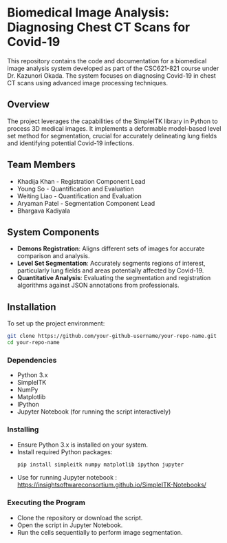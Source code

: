 # Biomedical Image Analysis: Diagnosing Chest CT Scans for Covid-19

This repository contains the code and documentation for a biomedical image analysis system developed as part of the CSC621-821 course under Dr. Kazunori Okada. The system focuses on diagnosing Covid-19 in chest CT scans using advanced image processing techniques.

## Overview

The project leverages the capabilities of the SimpleITK library in Python to process 3D medical images. It implements a deformable model-based level set method for segmentation, crucial for accurately delineating lung fields and identifying potential Covid-19 infections.

## Team Members

- Khadija Khan - Registration Component Lead
- Young So - Quantification and Evaluation
- Weiting Liao - Quantification and Evaluation
- Aryaman Patel - Segmentation Component Lead
- Bhargava Kadiyala 

## System Components

- **Demons Registration**: Aligns different sets of images for accurate comparison and analysis.
- **Level Set Segmentation**: Accurately segments regions of interest, particularly lung fields and areas potentially affected by Covid-19.
- **Quantitative Analysis**: Evaluating the segmentation and registration algorithms against JSON annotations from professionals.

## Installation

To set up the project environment:

```bash
git clone https://github.com/your-github-username/your-repo-name.git
cd your-repo-name
```

### Dependencies

- Python 3.x
- SimpleITK
- NumPy
- Matplotlib
- IPython
- Jupyter Notebook (for running the script interactively)

### Installing

- Ensure Python 3.x is installed on your system.
- Install required Python packages:
  ```bash
  pip install simpleitk numpy matplotlib ipython jupyter
- Use for running Jupyter notebook : https://insightsoftwareconsortium.github.io/SimpleITK-Notebooks/

### Executing the Program

- Clone the repository or download the script.
- Open the script in Jupyter Notebook.
- Run the cells sequentially to perform image segmentation.
